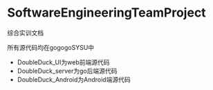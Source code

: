 # SoftwareEngineeringTeamProject
综合实训文档

所有源代码均在gogogoSYSU中

  - DoubleDuck_UI为web前端源代码
  - DoubleDuck_server为go后端源代码
  - DoubleDuck_Android为Android端源代码
